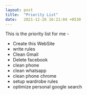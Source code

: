```yaml
---
layout: post
title:  "Priority List"
date:   2021-12-26 16:21:04 +0530
---
```

This is the priority list for me -

- Create this WebSite
- write rules
- Clean Gmail
- Delete facebook
- clean phone
- clean whatsapp
- clean phone chrome
- setup wardrobe rules
- optimize personal google search

